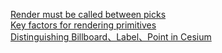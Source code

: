 [Render must be called between picks](Render_must_be_called_Between_Picks.md)<br/>
[Key factors for rendering primitives](key_factor_for_rendering_primitive.md)<br/>
[Distinguishing Billboard、Label、Point in Cesium](Billboard_Label_Point.md)<br/>